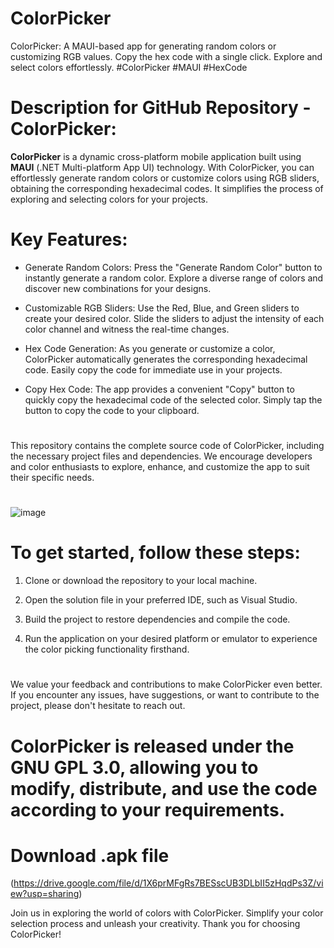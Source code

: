 # ColorPicker
ColorPicker: A MAUI-based app for generating random colors or customizing RGB values. Copy the hex code with a single click. Explore and select colors effortlessly. #ColorPicker #MAUI #HexCode

# Description for GitHub Repository - ColorPicker:

**ColorPicker** is a dynamic cross-platform mobile application built using **MAUI** (.NET Multi-platform App UI) technology. With ColorPicker, you can effortlessly generate random colors or customize colors using RGB sliders, obtaining the corresponding hexadecimal codes. It simplifies the process of exploring and selecting colors for your projects.
#
# Key Features:
- Generate Random Colors: Press the "Generate Random Color" button to instantly generate a random color. Explore a diverse range of colors and discover new combinations for your designs.

- Customizable RGB Sliders: Use the Red, Blue, and Green sliders to create your desired color. Slide the sliders to adjust the intensity of each color channel and witness the real-time changes.

- Hex Code Generation: As you generate or customize a color, ColorPicker automatically generates the corresponding hexadecimal code. Easily copy the code for immediate use in your projects.

- Copy Hex Code: The app provides a convenient "Copy" button to quickly copy the hexadecimal code of the selected color. Simply tap the button to copy the code to your clipboard.
#
This repository contains the complete source code of ColorPicker, including the necessary project files and dependencies. We encourage developers and color enthusiasts to explore, enhance, and customize the app to suit their specific needs.
#
![image](https://github.com/aadarsh0001/ColorPicker/assets/117271222/d63a30b8-b5b5-404c-8794-65bde94c0118)

# To get started, follow these steps:

1. Clone or download the repository to your local machine.

2. Open the solution file in your preferred IDE, such as Visual Studio.
 
3. Build the project to restore dependencies and compile the code.

4. Run the application on your desired platform or emulator to experience the color picking functionality firsthand.
 
#
We value your feedback and contributions to make ColorPicker even better. If you encounter any issues, have suggestions, or want to contribute to the project, please don't hesitate to reach out.

# ColorPicker is released under the **GNU GPL 3.0**, allowing you to modify, distribute, and use the code according to your requirements.

# Download .apk file
(https://drive.google.com/file/d/1X6prMFgRs7BESscUB3DLbII5zHqdPs3Z/view?usp=sharing)

Join us in exploring the world of colors with ColorPicker. Simplify your color selection process and unleash your creativity. Thank you for choosing ColorPicker!



